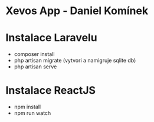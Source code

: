 # Xevos App - Daniel Komínek

# Instalace Laravelu

 - composer install
 - php artisan migrate (vytvori a namigruje sqlite db)
 - php artisan serve

# Instalace  ReactJS

 - npm install
 - npm run watch
